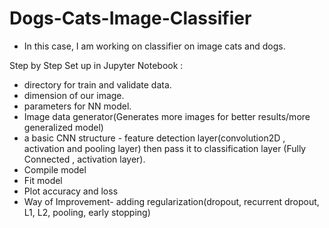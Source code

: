 # Dogs-Cats-Image-Classifier

- In this case, I am working on classifier on image cats and dogs.

Step by Step Set up in Jupyter Notebook :
- directory for train and validate data.
- dimension of our image.
- parameters for NN model.
- Image data generator(Generates more images for better results/more generalized model)
- a basic CNN structure - feature detection layer(convolution2D , activation and pooling layer) then pass it to classification layer (Fully Connected , activation layer).
- Compile model
- Fit model 
- Plot accuracy and loss 
- Way of Improvement- adding regularization(dropout, recurrent dropout, L1, L2, pooling, early stopping)
